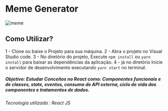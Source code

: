 # Meme Generator

![meme]()

## Como Utilizar?
1 - Clone ou baixe o Projeto para sua máquina.
2 - Abra o projeto no Visual Studio code.
3 - No diretório do projeto, Execute `npm install` ou `yarn install` para baixar as dependências da aplicação.
4 - já no diretório Inicie o servidor de desenvolvimento executando `yarn start` no terminal.

##### Objetivo: Estudar  Conceitos no React como: Componentes funcionais e de classes, state, eventos, consumo de API externa, ciclo de vida dos componentes e tratamentos de dados.

###### Tecnologia utilizada : React JS
